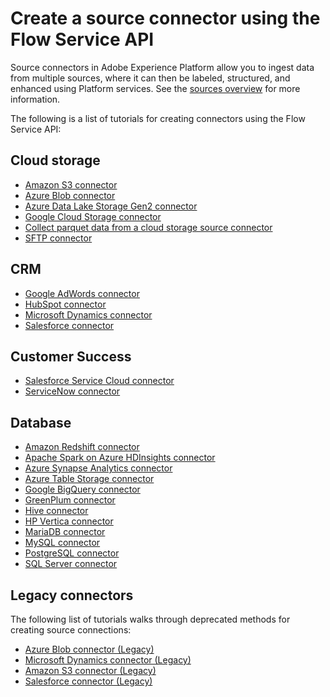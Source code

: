 # Create a source connector using the Flow Service API

Source connectors in Adobe Experience Platform allow you to ingest data from multiple sources, where it can then be labeled, structured, and enhanced using Platform services. See the [sources overview](../../../technical_overview/acp_connectors_overview/acp-connectors-overview.md) for more information.

The following is a list of tutorials for creating connectors using the Flow Service API:

## Cloud storage

- [Amazon S3 connector](./cloud-storages/s3-api-tutorial.md)
- [Azure Blob connector](./cloud-storages/blob-api-tutorial.md)
- [Azure Data Lake Storage Gen2 connector](./cloud-storages/adls-gen2-api-tutorial.md)
- [Google Cloud Storage connector](./cloud-storages/google-cloud-api-tutorial.md)
- [Collect parquet data from a cloud storage source connector](./cloud-storages/parquet-ingestion-tutorial.md)
- [SFTP connector](./cloud-storages/sftp-api-tutorial.md)

## CRM

- [Google AdWords connector](./crm/google-adwords-api-tutorial.md)
- [HubSpot connector](./crm/hubspot-api-tutorial.md)
- [Microsoft Dynamics connector](./crm/dynamics-api-tutorial.md)
- [Salesforce connector](./crm/salesforce-api-tutorial.md)

## Customer Success

- [Salesforce Service Cloud connector](./customer-success/salesforce-service-cloud-api-tutorial.md)
- [ServiceNow connector](./customer-success/service-now-api-tutorial.md)

## Database

- [Amazon Redshift connector](./database-nosql/amazon-redshift-api-tutorial.md)
- [Apache Spark on Azure HDInsights connector](./database-nosql/apache-spark-api-tutorial.md)
- [Azure Synapse Analytics connector](./database-nosql/azure-synapse-analytics-api-tutorial.md)
- [Azure Table Storage connector](./database-nosql/azure-table-storage-api-tutorial.md)
- [Google BigQuery connector](./database-nosql/google-bigquery-api-tutorial.md)
- [GreenPlum connector](./database-nosql/greenplum-api-tutorial.md)
- [Hive connector](./database-nosql/hive-api-tutorial.md)
- [HP Vertica connector](./database-nosql/hp-vertica-api-tutorial.md)
- [MariaDB connector](./database-nosql/mariadb-api-tutorial.md)
- [MySQL connector](./database-nosql/mysql-db-api-tutorial.md)
- [PostgreSQL connector](./database-nosql/psql-api-tutorial.md)
- [SQL Server connector](./database-nosql/sql-server-api-tutorial.md)

## Legacy connectors

The following list of tutorials walks through deprecated methods for creating source connections:

- [Azure Blob connector (Legacy)](../../creating_a_connector_tutorial/ACP_azure_blob_connector_tutorial.md)
- [Microsoft Dynamics connector (Legacy)](../../creating_a_connector_tutorial/ACP_dynamic_connector_tutorial.md)
- [Amazon S3 connector (Legacy)](../../creating_a_connector_tutorial/ACP_s3_connector_tutorial.md)
- [Salesforce connector (Legacy)](../../creating_a_connector_tutorial/ACP_salesforce_connector_tutorial.md)